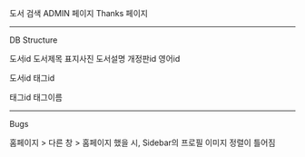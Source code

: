 도서 검색
ADMIN 페이지
Thanks 페이지

---

DB Structure

도서id 도서제목 표지사진 도서설명 개정판id 영어id

도서id 태그id

태그id 태그이름

---

Bugs

홈페이지 > 다른 창 > 홈페이지 했을 시, Sidebar의 프로필 이미지 정렬이 틀어짐